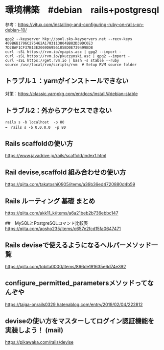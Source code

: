 # 環境構築　#debian　rails+postgresql
参考：https://vitux.com/installing-and-configuring-ruby-on-rails-on-debian-10/
```
gpg2 --keyserver hkp://pool.sks-keyservers.net --recv-keys 409B6B1796C275462A1703113804BB82D39DC0E3 7D2BAF1CF37B13E2069D6956105BD0E739499BDB
curl -sSL https://rvm.io/mpapis.asc | gpg2 --import -
curl -sSL https://rvm.io/pkuczynski.asc | gpg2 --import -
curl -sSL https://get.rvm.io | bash -s stable --ruby
source /usr/local/rvm/scripts/rvm  # Setup RVM source folder
  ```
  
## トラブル１：yarnがインストールできない
対策：https://classic.yarnpkg.com/en/docs/install/#debian-stable

## トラブル2：外からアクセスできない
```
rails s -b localhost  -p 80
→　rails s -b 0.0.0.0  -p 80
```
## Rails scaffoldの使い方 
https://www.javadrive.jp/rails/scaffold/index1.html

## Rail devise,scaffold 組み合わせの使い方
https://qiita.com/takatoshi0905/items/a39b36ed4720880d4b59

## Rails ルーティング 基礎 まとめ
https://qiita.com/akk11_k/items/a6a21beb2b736ebbc147

##　MySQLとPostgreSQLコマンド比較表
https://qiita.com/aosho235/items/c657e2fcd15fa0647471

## Rails deviseで使えるようになるヘルパーメソッド一覧
https://qiita.com/tobita0000/items/866de191635e6d74e392

## configure_permitted_parametersメソッドってなんぞや
https://taiga-onrails0329.hatenablog.com/entry/2019/02/04/222812


## deviseの使い方をマスターしてログイン認証機能を実装しよう！ (mail)
https://pikawaka.com/rails/devise
